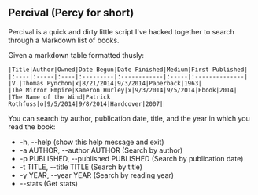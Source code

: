 ## Percival (Percy for short)

Percival is a quick and dirty little script I've hacked together to search through a Markdown list of books.

Given a markdown table formatted thusly:

    |Title|Author|Owned|Date Begun|Date Finished|Medium|First Published|
    |:----|:-----|:----|:---------|:------------|:-----|:--------------|
    |V.|Thomas Pynchon|x|8/21/2014|9/3/2014|Paperback|1963|
    |The Mirror Empire|Kameron Hurley|x|9/3/2014|9/5/2014|Ebook|2014|
    |The Name of the Wind|Patrick Rothfuss|o|9/5/2014|9/8/2014|Hardcover|2007|

You can search by author, publication date, title, and the year in which you read the book:

  - -h, --help (show this help message and exit)
  - -a AUTHOR, --author AUTHOR (Search by author)
  - -p PUBLISHED, --published PUBLISHED (Search by publication date)
  - -t TITLE, --title TITLE (Search by title)
  - -y YEAR, --year YEAR (Search by reading year)
  - --stats (Get stats)
